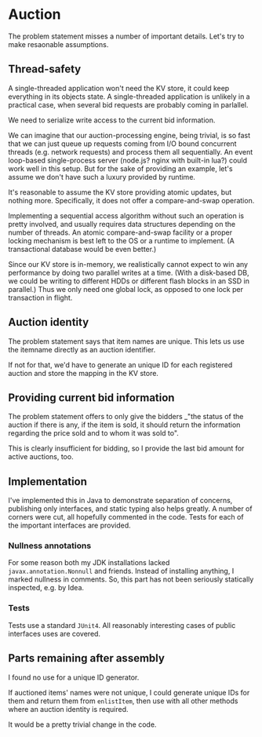 # Auction

The problem statement misses a number of important details. Let's try to
make resaonable assumptions.

## Thread-safety

A single-threaded application won't need the KV store, it could keep everything
in its objects state. A single-threaded application is unlikely in a practical
case, when several bid requests are probably coming in parlallel.

We need to serialize write access to the current bid information.

We can imagine that our auction-processing engine, being trivial, is so fast that we
can just queue up requests coming from I/O bound concurrent threads (e.g. network
requests) and process them all sequentially. An event loop-based single-process
server (node.js? nginx with built-in lua?) could work well in this setup.
But for the sake of providing an example, let's assume we don't have such a
luxury provided by runtime.

It's reasonable to assume the KV store providing atomic updates,
but nothing more. Specifically, it does not offer a compare-and-swap
operation.

Implementing a sequential access algorithm without such an operation
is pretty involved, and usually requires data structures depending on
the number of threads. An atomic compare-and-swap facility or a proper locking
mechanism is best left to the OS or a runtime to implement.
(A transactional database would be even better.)

Since our KV store is in-memory, we realistically cannot expect to win any
performance by doing two parallel writes at a time. (With a disk-based DB,
we could be writing to different HDDs or different flash blocks in an SSD
in parallel.) Thus we only need one global lock, as opposed to one lock
per transaction in flight.

## Auction identity

The problem statement says that item names are unique. This lets us
use the itemname directly as an auction identifier.

If not for that, we'd have to generate an unique ID for each registered
auction and store the mapping in the KV store.


## Providing current bid information

The problem statement offers to only give the bidders _"the status of the auction
if there is any, if the item is sold, it should return the information
regarding the price sold and to whom it was sold to".

This is clearly insufficient for bidding, so I provide the last bid amount
for active auctions, too.

## Implementation

I've implemented this in Java to demonstrate separation of concerns, publishing
only interfaces, and static typing also helps greatly. A number of corners were cut,
all hopefully commented in the code. Tests for each of the important interfaces
are provided.

### Nullness annotations

For some reason both my JDK installations lacked `javax.annotation.Nonnull` and friends.
Instead of installing anything, I marked nullness in comments. So, this part has not been
seriously statically inspected, e.g. by Idea.

### Tests

Tests use a standard `JUnit4`. All reasonably interesting cases of public interfaces uses
are covered.

## Parts remaining after assembly

I found no use for a unique ID generator.

If auctioned items' names were not unique, I could generate unique IDs for them
and return them from `enlistItem`, then use with all other methods where
an auction identity is required.

It would be a pretty trivial change in the code.

